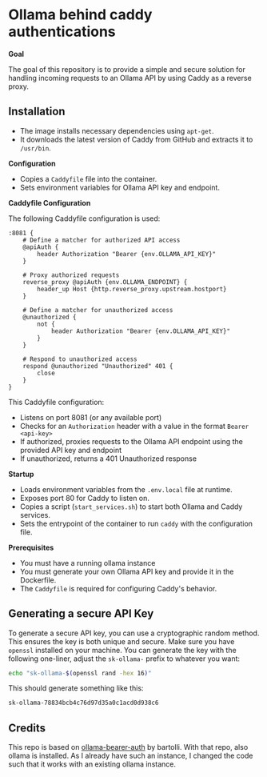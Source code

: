 # Ollama behind caddy authentications
**Goal**

The goal of this repository is to provide a simple and secure solution for handling incoming requests to an Ollama API by using Caddy as a reverse proxy.

## Installation

* The image installs necessary dependencies using `apt-get`.
* It downloads the latest version of Caddy from GitHub and extracts it to `/usr/bin`.

**Configuration**

* Copies a `Caddyfile` file into the container.
* Sets environment variables for Ollama API key and endpoint.

**Caddyfile Configuration**

The following Caddyfile configuration is used:
```
:8081 {
    # Define a matcher for authorized API access
    @apiAuth {
        header Authorization "Bearer {env.OLLAMA_API_KEY}"
    }

    # Proxy authorized requests
    reverse_proxy @apiAuth {env.OLLAMA_ENDPOINT} {
        header_up Host {http.reverse_proxy.upstream.hostport}
    }

    # Define a matcher for unauthorized access
    @unauthorized {
        not {
            header Authorization "Bearer {env.OLLAMA_API_KEY}"
        }
    }

    # Respond to unauthorized access
    respond @unauthorized "Unauthorized" 401 {
        close
    }
}
```
This Caddyfile configuration:

* Listens on port 8081 (or any available port)
* Checks for an `Authorization` header with a value in the format `Bearer <api-key>`
* If authorized, proxies requests to the Ollama API endpoint using the provided API key and endpoint
* If unauthorized, returns a 401 Unauthorized response

**Startup**

* Loads environment variables from the `.env.local` file at runtime.
* Exposes port 80 for Caddy to listen on.
* Copies a script (`start_services.sh`) to start both Ollama and Caddy services.
* Sets the entrypoint of the container to run `caddy` with the configuration file.

**Prerequisites**

* You must have a running ollama instance
* You must generate your own Ollama API key and provide it in the Dockerfile.
* The `Caddyfile` is required for configuring Caddy's behavior.

## Generating a secure API Key

To generate a secure API key, you can use a cryptographic random method. This ensures the key is both unique and secure. Make sure you have `openssl` installed on your machine. You can generate the key with the following one-liner, adjust the `sk-ollama-` prefix to whatever you want:

```bash
echo "sk-ollama-$(openssl rand -hex 16)"
```

This should generate something like this:

```bash
sk-ollama-78834bcb4c76d97d35a0c1acd0d938c6
```

## Credits

This repo is based on [ollama-bearer-auth](https://github.com/bartolli/ollama-bearer-auth/) by bartolli. With that repo, also ollama is installed. As I already have such an instance, I changed the code such that it works with an existing ollama instance.

